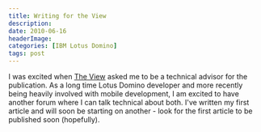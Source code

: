 ```yaml
---
title: Writing for the View
description: 
date: 2010-06-16
headerImage: 
categories: [IBM Lotus Domino]
tags: post
---
```


I was excited when [The View](http://www.eview.com) asked me to be a technical advisor for the publication. As a long time Lotus Domino developer and more recently being heavily involved with mobile development, I am excited to have another forum where I can talk technical about both. I've written my first article and will soon be starting on another - look for the first article to be published soon (hopefully).
